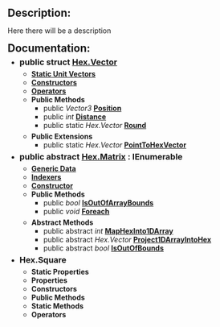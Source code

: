 <style>
h3, h2, ul, ol{
    margin: 0 0 5px;
}
</style>
## Description:
Here there will be a description

## Documentation:
- ### public struct [Hex.Vector](https://duckduckgo.com)
  - **[Static Unit Vectors](https://duckduckgo.com)**
  - **[Constructors](https://duckduckgo.com)**
  - **[Operators](https://duckduckgo.com)**
  - **Public Methods**
    - public _Vector3_ **[Position](https://duckduckgo.com)**
    - public _int_ **[Distance](https://duckduckgo.com)**
    - public static _Hex.Vector_ **[Round](https://duckduckgo.com)**
  - **Public Extensions**
    - public static _Hex.Vector_ **[PointToHexVector](https://duckduckgo.com)**
- ### public abstract [Hex.Matrix<T>](https://duckduckgo.com) : IEnumerable<T>
  - **[Generic Data](https://duckduckgo.com)**
  - **[Indexers](https://duckduckgo.com)**
  - **[Constructor](https://duckduckgo.com)**
  - **Public Methods**
    - public _bool_ **[IsOutOfArrayBounds](https://duckduckgo.com)**
    - public _void_ **[Foreach](https://duckduckgo.com)**
  - **Abstract Methods**
    - public abstract _int_ **[MapHexInto1DArray](https://duckduckgo.com)**
    - public abstract _Hex.Vector_ **[Project1DArrayIntoHex](https://duckduckgo.com)**
    - public abstract _bool_ **[IsOutOfBounds](https://duckduckgo.com)**
- ### Hex.Square
  - **Static Properties**
  - **Properties**
  - **Constructors**
  - **Public Methods**
  - **Static Methods**
  - **Operators**